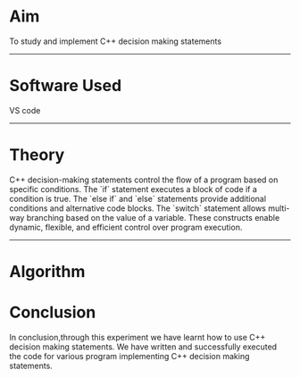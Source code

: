 <h1>Aim</h1>
<p>To study and implement C++ decision making statements</p>
<hr>
<h1>Software Used</h1>
<p>VS code</p>
<hr>
<h1>Theory</h1>
<p>C++ decision-making statements control the flow of a program based on specific conditions. The `if` statement executes a block of code if a condition is true. The `else if` and `else` statements provide additional conditions and alternative code blocks. The `switch` statement allows multi-way branching based on the value of a variable. These constructs enable dynamic, flexible, and efficient control over program execution.</p>
<hr>
<h1>Algorithm</h1>
<h2>
<h1>Conclusion</h1>
<p>In conclusion,through this experiment we have learnt how to use C++ decision making statements. We have written and successfully executed the code for various program implementing C++ decision making statements.</p>
